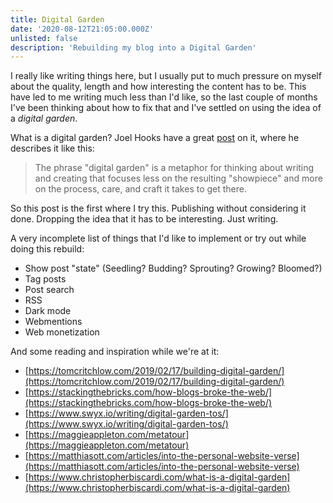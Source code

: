 ```yaml
---
title: Digital Garden
date: '2020-08-12T21:05:00.000Z'
unlisted: false
description: 'Rebuilding my blog into a Digital Garden'
---
```


I really like writing things here, but I usually put to much pressure on myself about the quality, length and how interesting the content has to be. This have led to me writing much less than I'd like, so the last couple of months I've been thinking about how to fix that and I've settled on using the idea of a _digital garden_.

What is a digital garden? Joel Hooks have a great [post](https://joelhooks.com/digital-garden) on it, where he describes it like this:

> The phrase "digital garden" is a metaphor for thinking about writing and creating that focuses less on the resulting "showpiece" and more on the process, care, and craft it takes to get there.

So this post is the first where I try this. Publishing without considering it done. Dropping the idea that it has to be interesting. Just writing.

A very incomplete list of things that I'd like to implement or try out while doing this rebuild:

- Show post "state" (Seedling? Budding? Sprouting? Growing? Bloomed?)
- Tag posts
- Post search
- RSS
- Dark mode
- Webmentions
- Web monetization

And some reading and inspiration while we're at it:

- [https://tomcritchlow.com/2019/02/17/building-digital-garden/](https://tomcritchlow.com/2019/02/17/building-digital-garden/)
- [https://stackingthebricks.com/how-blogs-broke-the-web/](https://stackingthebricks.com/how-blogs-broke-the-web/)
- [https://www.swyx.io/writing/digital-garden-tos/](https://www.swyx.io/writing/digital-garden-tos/)
- [https://maggieappleton.com/metatour](https://maggieappleton.com/metatour)
- [https://matthiasott.com/articles/into-the-personal-website-verse](https://matthiasott.com/articles/into-the-personal-website-verse)
- [https://www.christopherbiscardi.com/what-is-a-digital-garden](https://www.christopherbiscardi.com/what-is-a-digital-garden)

